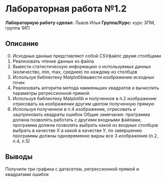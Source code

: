 # Лабораторная работа №1.2

**Лабораторную работу сделал:** Львов Илья
**Группа/Курс:** курс 3ПМ, группа 1ИП

## Описание  
0.	Исходные данные представляют собой CSVфайлс двумя столбцами
1.	Реализовать чтение данных из файла
2.	Вывести статистическую информацию о используемых данных (количество, min, max, среднее) по каждому из столбцов
3.	Используя библиотеку Matplotlibвывести изображение исходных точек
4.	Реализовать алгоритм метода наименьших квадратов и вычислить параметры регрессионной прямой.
5.	Используя библиотеку Matplotlib и полученное в п.2 изображение отрисовать на изображении другим цветом полученную прямую
6.	Используя полученное в п.4 изображение, отрисовать и заштриховать квадраты ошибок
Общие замечания: программа должна позволять работать с другими входными файлами, программа должна позволять выбрать какой из входных столбцов выбрать в качестве Х а какой в качестве У, по завершению программы должны одновременно видны все 3 изображения (п.2, п.4, п.5)

## Выводы  
Получили три графика с датасетом, регрессионной прямой и квадратами ошибок
